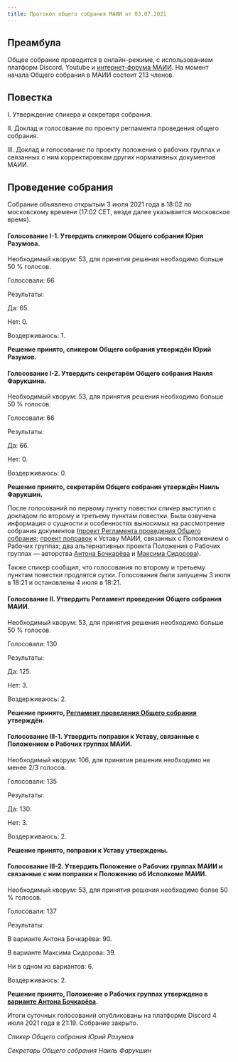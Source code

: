 ```yaml
---
title: Протокол общего собрания МАИИ от 03.07.2021
---
```


## Преамбула

Общее собрание проводится в онлайн-режиме, с использованием платформ Discord, Youtube и [интернет-форума МАИИ](https://forum.znatoki.site/). На момент начала Общего собрания в МАИИ состоит 213 членов. 

## Повестка

I. Утверждение спикера и секретаря собрания.

II. Доклад и голосование по проекту регламента проведения общего собрания.

III. Доклад и голосование по проекту положения о рабочих группах и связанных с ним корректировкам других нормативных документов МАИИ.

## Проведение собрания

Собрание объявлено открытым 3 июля 2021 года в 18:02 по московскому времени (17:02 CET, везде далее указывается московское время). 

#### Голосование I-1. Утвердить спикером Общего собрания Юрия Разумова.

Необходимый кворум: 53, для принятия решения необходимо больше 50 % голосов. 

Голосовали: 66

Результаты:

Да: 65. 

Нет: 0.

Воздерживаюсь: 1.

**Решение принято, спикером Общего собрания утверждён Юрий Разумов.**

#### Голосование I-2. Утвердить секретарём Общего собрания Наиля Фарукшина.

Необходимый кворум: 53, для принятия решения необходимо больше 50 % голосов. 

Голосовали: 66

Результаты:

Да: 66. 

Нет: 0.

Воздерживаюсь: 0.

**Решение принято, секретарём Общего собрания утверждён Наиль Фарукшин.**

После голосований по первому пункту повестки спикер выступил с докладом по второму и третьему пунктам повестки. Была озвучена информация о сущности и особенностях выносимых на рассмотрение собрания документов ([проект Регламента проведения Общего собрания](https://docs.google.com/document/d/e/2PACX-1vT5Xt_TqhG4TJWkG77ujXyjMelkyeucAexDse4IyxFgzZKmzRRnQViml3BtTfceOUMBdhvG_GLm7rAb/pub); [проект поправок](https://docs.google.com/spreadsheets/d/e/2PACX-1vRd9iRkytSJFZCwc6DqNrkaUNXBUXA_BRi-TcD_0strYraTWi3TasrONZ8QYCLw-BhLrQ_45dt2qhNl/pubhtml?gid=0&single=true) к Уставу МАИИ, связанных с Положением о Рабочих группах; два альтернативных проекта Положения о Рабочих группах — авторства [Антона Бочкарёва](https://docs.google.com/document/d/e/2PACX-1vQhW2EHRrS9QDidy7wYtOV7BTIZpSDz5MKTpgth8hrbGUsxFVRPknajp368RutpuklLlv-GJRn2DDbg/pub) и [Максима Сидорова](https://docs.google.com/document/d/e/2PACX-1vQJgNRVGXS4BXbko5545RwS2EHqWEyWFJJ7zqkEAb4tpBwtzMpMadFIqOyDoMLQQwEtufnwOHUST2Ct/pub)). 

Также спикер сообщил, что голосования по второму и третьему пунктам повестки продлятся сутки. Голосования были запущены 3 июля в 18:21 и остановлены 4 июля в 18:21.

#### Голосование II. Утвердить Регламент проведения Общего собрания МАИИ.  

Необходимый кворум: 53, для принятия решения необходимо больше 50 % голосов. 

Голосовали: 130

Результаты:

Да: 125. 

Нет: 3.

Воздерживаюсь: 2.

**Решение принято, [Регламент проведения Общего собрания](https://www.chgk.info/docs/2021-07-04-reglament-provedeniya-obshego-sobraniya-maii/) утверждён.**

#### Голосование III-1. Утвердить поправки к Уставу, связанные с Положением о Рабочих группах МАИИ.

Необходимый кворум: 106, для принятия решения необходимо не менее 2/3 голосов. 

Голосовали: 135

Результаты:

Да: 130. 

Нет: 3.

Воздерживаюсь: 2.

**Решение принято, поправки к Уставу утверждены.**

#### Голосование III-2. Утвердить Положение о Рабочих группах МАИИ и связанные с ним поправки к Положению об Исполкоме МАИИ.

Необходимый кворум: 53, для принятия решения необходимо более 50 % голосов. 

Голосовали: 137

Результаты:

В варианте Антона Бочкарёва: 90. 

В варианте Максима Сидорова: 39.

Ни в одном из вариантов: 6.

Воздерживаюсь: 2.

**Решение принято, Положение о Рабочих группах утверждено в [варианте Антона Бочкарёва](https://www.chgk.info/docs/2021-07-04-polozhenie-o-rabochih-gruppah-maii/).**

Итоги суточных голосований опубликованы на платформе Discord 4 июля 2021 года в 21:19. Собрание закрыто.

*Спикер Общего собрания*				*Юрий Разумов*

*Секретарь Общего собрания*			*Наиль Фарукшин*
